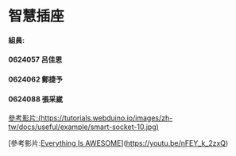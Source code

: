 # 智慧插座
#### 組員:
#### 0624057 呂佳恩
#### 0624062 鄭捷予
#### 0624088 張采崴

[參考影片:(https://tutorials.webduino.io/images/zh-tw/docs/useful/example/smart-socket-10.jpg)](https://youtu.be/nFEY_k_2zxQ)

[參考影片:[Everything Is AWESOME](https://www.google.com/url?sa=i&source=images&cd=&ved=2ahUKEwjpxe_J6r7mAhUPy4sBHaucDLQQjRx6BAgBEAQ&url=https%3A%2F%2Ftutorials.webduino.io%2Fzh-tw%2Fdocs%2Fuseful%2Fexample%2Fsmart-socket.html&psig=AOvVaw1vWaxjAoR9BFeYHTMNXAtM&ust=1576745931765059)](https://youtu.be/nFEY_k_2zxQ)
